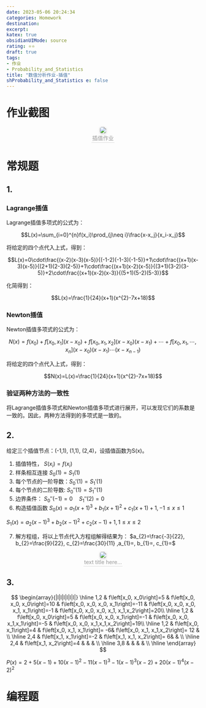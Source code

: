 ```yaml
---
date: 2023-05-06 20:24:34
categories: Homework 
destination: 
excerpt: 
katex: true
obsidianUIMode: source
rating: ⭐⭐
draft: true
tags:  
- 作业 
- Probability_and_Statistics 
title: "数值分析作业-插值"
shProbability_and_Statistics e: false
---
```


# 作业截图

<center>
    <img style="border-radius: 0.3125em;
    box-shadow: 0 2px 4px 0 rgba(34,36,38,.12),0 2px 10px 0 rgba(34,36,38,.08);"
    src="https://search.pstatic.net/common?src=https://i.imgur.com/Z1z5wjE.png">
    <br>
    <div style="color:orange; border-bottom: 1px solid #d9d9d9;
    display: inline-block;
    color: #999;
    padding: 2px;">插值作业
    </div>
</center>

# 常规题

## 1.

### Lagrange插值

Lagrange插值多项式的公式为：

$$L(x)=\sum_{i=0}^{n}f(x_i)\prod_{j\neq i}\frac{x-x_j}{x_i-x_j}$$

将给定的四个点代入上式，得到：

$$L(x)=0\cdot\frac{(x-2)(x-3)(x-5)}{(-1-2)(-1-3)(-1-5)}+1\cdot\frac{(x+1)(x-3)(x-5)}{(2+1)(2-3)(2-5)}+1\cdot\frac{(x+1)(x-2)(x-5)}{(3+1)(3-2)(3-5)}+2\cdot\frac{(x+1)(x-2)(x-3)}{(5+1)(5-2)(5-3)}$$

化简得到：

$$L(x)=\frac{1}{24}(x+1)(x^{2}-7x+18)$$

### Newton插值

Newton插值多项式的公式为：

$$N(x)=f(x_0)+f[x_0,x_1](x-x_0)+f[x_0,x_1,x_2](x-x_0)(x-x_1)+\cdots+f[x_0,x_1,\cdots,x_n](x-x_0)(x-x_1)\cdots(x-x_{n-1})$$


将给定的四个点代入上式，得到：

$$N(x)=L(x)=\frac{1}{24}(x+1)(x^{2}-7x+18)$$

### 验证两种方法的一致性

将Lagrange插值多项式和Newton插值多项式进行展开，可以发现它们的系数是一致的。因此，两种方法得到的多项式是一致的。


## 2.

给定三个插值节点：(-1,1), (1,1), (2,4)，设插值函数为S(x)。
1. 插值特性， $S\left(x_i\right)=f\left(x_i\right)$
2. 样条相互连接 $S_0(1) =  S_1(1)$
3. 每个节点的一阶导数：$S_0'(1) = S_1'(1)$
4. 每个节点的二阶导数: $S_0''(1) =  S_1''(1)$
5. 边界条件： $S_0''(-1) = 0 \quad S_1''(2) = 0$
6. 构造插值函数
$S_0(x) = a_1(x +1)^3 + b_1(x +1)^2 + c_1(x +1) + 1, -1 \leqslant x \leqslant 1$

$S_1(x) = a_2(x - 1)^3 + b_2(x - 1)^2 + c_2(x - 1) + 1, 1 \leqslant x \leqslant 2$

7. 解方程组，将以上节点代入方程组解得结果为：
$a_{2}=\frac{-3}{22}, b_{2}=\frac{9}{22}, c_{2}=\frac{30}{11} ,a_{1}=, b_{1}=, c_{1}=$


<center>
    <img style="border-radius: 0.3125em;
    box-shadow: 0 2px 4px 0 rgba(34,36,38,.12),0 2px 10px 0 rgba(34,36,38,.08);"
    src="https://search.pstatic.net/common?src=https://i.imgur.com/KB5fbX4.png">
    <br>
    <div style="color:orange; border-bottom: 1px solid #d9d9d9;
    display: inline-block;
    color: #999;
    padding: 2px;">text title here...
    </div>
</center>


## 3.

$$
\begin{array}{|l|l|l|l|l|l|}
\hline 1,2 & f\left[x_0, x_0\right]=5 & f\left[x_0, x_0, x_0\right]=10 & f\left[x_0, x_0, x_0, x_1\right]=-11 & f\left[x_0, x_0, x_0, x_1, x_1\right]=-1 & f\left[x_0, x_0, x_0, x_1, x_1,x_2\right]=20\\
\hline 1,2 & f\left[x_0, x_0\right]=5 & f\left[x_0, x_0, x_1\right]=-1 & f\left[x_0, x_0, x_1,x_1\right]=-5 & f\left[x_0, x_0, x_1,x_1,x_2\right]=19\\
\hline 1,2 & f\left[x_0, x_1\right]=4 & f\left[x_0, x_1, x_1\right]= -6& f\left[x_0, x_1, x_1,x_2\right]= 12 &  \\
\hline 2,4 & f\left[x_1, x_1\right]=-2 & f\left[x_1, x_1, x_2\right]= 6&  & \\
\hline 2,4 & f\left[x_1, x_2\right]=4 &  & & \\
\hline 3,8 &  & & & \\
\hline
\end{array}
$$

$P(x)=2+5(x-1)+10(x-1)^{2}-11(x-1)^{3}-1(x-1)^{3}(x-2)+20(x-1)^{4}(x-2)^{2}$
# 编程题

